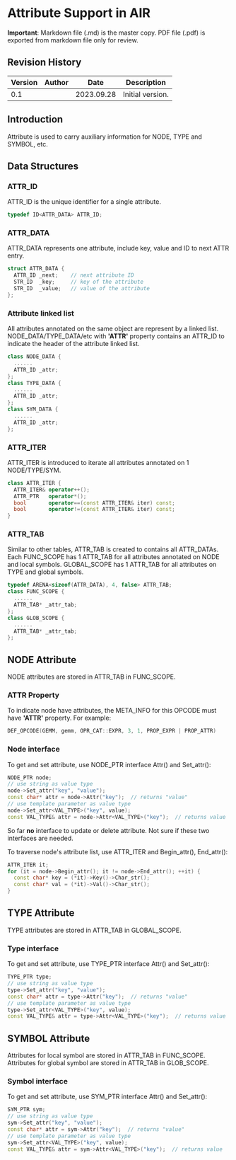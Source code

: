 # Attribute Support in AIR

**Important**: Markdown file (.md) is the master copy. PDF file (.pdf) is exported from markdown file only for review.

## Revision History

|Version|Author     |Date      |Description|
|-------|-----------|----------|-----------|
|0.1    ||2023.09.28|Initial version.|

## Introduction
Attribute is used to carry auxiliary information for NODE, TYPE and SYMBOL, etc.

## Data Structures
### ATTR_ID
ATTR_ID is the unique identifier for a single attribute.
```c++
typedef ID<ATTR_DATA> ATTR_ID;
```

### ATTR_DATA
ATTR_DATA represents one attribute, include key, value and ID to next ATTR entry.
```c++
struct ATTR_DATA {
  ATTR_ID _next;    // next attribute ID
  STR_ID  _key;     // key of the attribute
  STR_ID  _value;   // value of the attribute
};
```

### Attribute linked list
All attributes annotated on the same object are represent by a linked list. NODE_DATA/TYPE_DATA/etc with __'ATTR'__ property contains an ATTR_ID to indicate the header of the attribute linked list.
```c++
class NODE_DATA {
  ......
  ATTR_ID _attr;
};
class TYPE_DATA {
  ......
  ATTR_ID _attr;
};
class SYM_DATA {
  ......
  ATTR_ID _attr;
};
``` 

### ATTR_ITER
ATTR_ITER is introduced to iterate all attributes annotated on 1 NODE/TYPE/SYM.
```c++
class ATTR_ITER {
  ATTR_ITER& operator++();
  ATTR_PTR   operator*();
  bool       operator==(const ATTR_ITER& iter) const;
  bool       operator!=(const ATTR_ITER& iter) const;
}
```

### ATTR_TAB
Similar to other tables, ATTR_TAB is created to contains all ATTR_DATAs. Each FUNC_SCOPE has 1 ATTR_TAB for all attributes annotated on NODE and local symbols. GLOBAL_SCOPE has 1 ATTR_TAB for all attributes on TYPE and global symbols.

```c++
typedef ARENA<sizeof(ATTR_DATA), 4, false> ATTR_TAB;
class FUNC_SCOPE {
  ......
  ATTR_TAB* _attr_tab;
};
class GLOB_SCOPE {
  ......
  ATTR_TAB* _attr_tab;
};
```

## NODE Attribute
NODE attributes are stored in ATTR_TAB in FUNC_SCOPE.

### ATTR Property
To indicate node have attributes, the META_INFO for this OPCODE must have __'ATTR'__ property. For example:
```c++
DEF_OPCODE(GEMM, gemm, OPR_CAT::EXPR, 3, 1, PROP_EXPR | PROP_ATTR)
```

### Node interface
To get and set attribute, use NODE_PTR interface Attr() and Set_attr():
```c++
NODE_PTR node;
// use string as value type
node->Set_attr("key", "value");
const char* attr = node->Attr("key");  // returns "value"
// use template parameter as value type
node->Set_attr<VAL_TYPE>("key", value);
const VAL_TYPE& attr = node->Attr<VAL_TYPE>("key");  // returns value
```

So far __no__ interface to update or delete attribute. Not sure if these two interfaces are needed.

To traverse node's attribute list, use ATTR_ITER and Begin_attr(), End_attr():
```c++
ATTR_ITER it;
for (it = node->Begin_attr(); it != node->End_attr(); ++it) {
  const char* key = (*it)->Key()->Char_str();
  const char* val = (*it)->Val()->Char_str();
}
```

## TYPE Attribute
TYPE attributes are stored in ATTR_TAB in GLOBAL_SCOPE.

### Type interface
To get and set attribute, use TYPE_PTR interface Attr() and Set_attr():
```c++
TYPE_PTR type;
// use string as value type
type->Set_attr("key", "value");
const char* attr = type->Attr("key");  // returns "value"
// use template parameter as value type
type->Set_attr<VAL_TYPE>("key", value);
const VAL_TYPE& attr = type->Attr<VAL_TYPE>("key");  // returns value
```

## SYMBOL Attribute
Attributes for local symbol are stored in ATTR_TAB in FUNC_SCOPE. Attributes for global symbol are stored in ATTR_TAB in GLOB_SCOPE.

### Symbol interface
To get and set attribute, use SYM_PTR interface Attr() and Set_attr():
```c++
SYM_PTR sym;
// use string as value type
sym->Set_attr("key", "value");
const char* attr = sym->Attr("key");  // returns "value"
// use template parameter as value type
sym->Set_attr<VAL_TYPE>("key", value);
const VAL_TYPE& attr = sym->Attr<VAL_TYPE>("key");  // returns value
```
